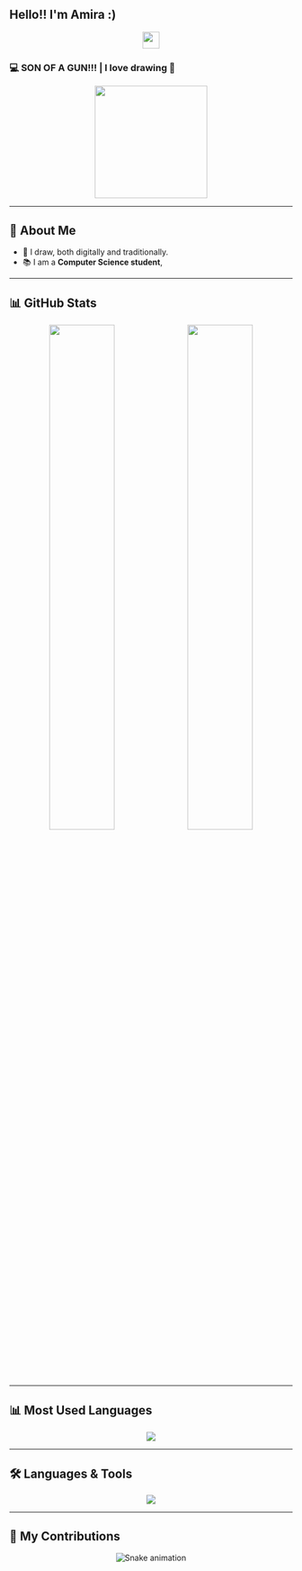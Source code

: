 ##  Hello!! I'm Amira :)  
<p align="center">
  <img src="https://media.giphy.com/media/hvRJCLFzcasrR4ia7z/giphy.gif" width="30px">
</p>  

### 💻 SON OF A GUN!!! | I love drawing 🎨  
<p align="center">  
  <img src="https://media.giphy.com/media/v1.Y2lkPTc5MGI3NjExNjltOGQ5czk5ZGk1bDJkODBvbDJwYm50MXM5NjlxeXFyZHBleTFhMiZlcD12MV9naWZzX3NlYXJjaCZjdD1n/PkCDv7CIK8d2M/giphy.gif" width="200px">  
</p>  

---

## 🌟 About Me  
- 🎨 I draw, both digitally and traditionally.  
- 📚 I am a **Computer Science student**,  

---

## 📊 GitHub Stats  
<p align="center">  
  <img src="https://github-readme-stats.vercel.app/api?username=amirm06&show_icons=true&theme=radical" width="48%">  
  <img src="https://github-readme-streak-stats.herokuapp.com/?user=amirm06&theme=radical" width="48%">  
</p>  

---

## 📊 Most Used Languages  
<p align="center">  
  <img src="https://github-readme-stats.vercel.app/api/top-langs/?username=amirm06&layout=compact&theme=tokyonight&hide_progress=false">  
</p>  

---

## 🛠️ Languages & Tools  
<p align="center">  
  <img src="https://skillicons.dev/icons?i=java,html,css,js,php,mysql,sqlite,git,vscode,intellij" />  
</p>  

---

## 🐍 My Contributions  
<p align="center">  
  <img src="https://github.com/amirm06/amirm06/blob/output/github-contribution-grid-snake.svg" alt="Snake animation">
</p>